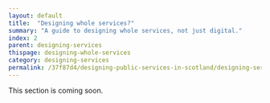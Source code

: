 ```yaml
---
layout: default
title:  "Designing whole services?"
summary: "A guide to designing whole services, not just digital."
index: 2
parent: designing-services
thispage: designing-whole-services
category: designing-services
permalink: /37f87d4/designing-public-services-in-scotland/designing-services/designing-whole-services/
---
```


This section is coming soon.
